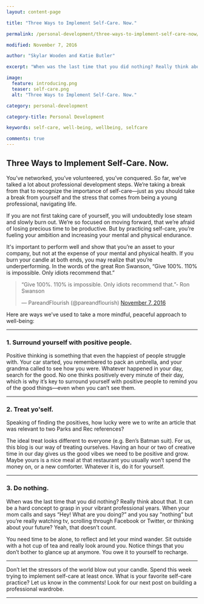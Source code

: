 ```yaml
---
layout: content-page

title: "Three Ways to Implement Self-Care. Now."

permalink: /personal-development/three-ways-to-implement-self-care-now/

modified: November 7, 2016

author: "Skylar Wooden and Katie Butler"

excerpt: "When was the last time that you did nothing? Really think about that. It can be a hard concept to grasp in your vibrant professional years."

image:
  feature: introducing.png
  teaser: self-care.png
  alt: "Three Ways to Implement Self-Care. Now."

category: personal-development

category-title: Personal Development

keywords: self-care, well-being, wellbeing, selfcare

comments: true
---
```


## Three Ways to Implement Self-Care. Now.

You’ve networked, you’ve volunteered, you’ve conquered. So far, we’ve talked a lot about professional development steps. We’re taking a break from that to recognize the importance of self-care—just as you should take a break from yourself and the stress that comes from being a young professional, navigating life.

If you are not first taking care of yourself, you will undoubtedly lose steam and slowly burn out. We’re so focused on moving forward, that we’re afraid of losing precious time to be productive. But by practicing self-care, you’re fueling your ambition and increasing your mental and physical endurance.

It's important to perform well and show that you’re an asset to your company, but not at the expense of your mental and physical health. If you burn your candle at both ends, you may realize that you’re underperforming. In the words of the great Ron Swanson, “Give 100%. 110% is impossible. Only idiots recommend that.”

<blockquote class="twitter-tweet tw-align-center" data-lang="en"><p lang="en" dir="ltr">“Give 100%. 110% is impossible. Only idiots recommend that.”- Ron Swanson</p>&mdash; PareandFlourish (@pareandflourish) <a href="https://twitter.com/pareandflourish/status/795662157702643712">November 7, 2016</a></blockquote>

Here are ways we’ve used to take a more mindful, peaceful approach to well-being:

<hr class="secondary">

### 1. Surround yourself with positive people.
Positive thinking is something that even the happiest of people struggle with. Your car started, you remembered to pack an umbrella, and your grandma called to see how you were. Whatever happened in your day, search for the good. No one thinks positively every minute of their day, which is why it’s key to surround yourself with positive people to remind you of the good things—even when you can’t see them. 

<hr class="secondary">

### 2. Treat yo'self.
Speaking of finding the positives, how lucky were we to write an article that was relevant to two Parks and Rec references? 

The ideal treat looks different to everyone (e.g. Ben’s Batman suit). For us, this blog is our way of treating ourselves. Having an hour or two of creative time in our day gives us the good vibes we need to be positive and grow.  Maybe yours is a nice meal at that restaurant you usually won’t spend the money on, or a new comforter. Whatever it is, do it for yourself. 

<hr class="secondary">

### 3. Do nothing.
When was the last time that you did nothing? Really think about that. It can be a hard concept to grasp in your vibrant professional years. When your mom calls and says “Hey! What are you doing?” and you say “nothing” but you’re really watching tv, scrolling through Facebook or Twitter, or thinking about your future? Yeah, that doesn’t count. 

You need time to be alone, to reflect and let your mind wander. Sit outside with a hot cup of tea and really look around you. Notice things that you don’t bother to glance up at anymore. You owe it to yourself to recharge.  

<hr class="secondary">

Don’t let the stressors of the world blow out your candle. Spend this week trying to implement self-care at least once. What is your favorite self-care practice? Let us know in the comments! Look for our next post on building a professional wardrobe.

<hr class="primary">